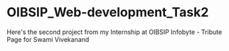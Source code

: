 # OIBSIP_Web-development_Task2
Here's the second project from my Internship at OIBSIP Infobyte - Tribute Page for Swami Vivekanand
